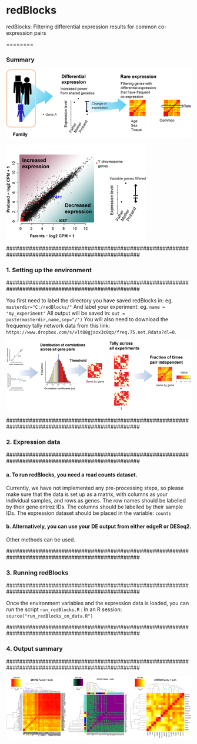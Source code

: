 # redBlocks

redBlocks: Filtering differential expression results for common co-expression pairs

========

### Summary

![summary](https://github.com/sarbal/redBlocks/blob/master/imgs/summary_method.png "Method summary")


![summary](https://github.com/sarbal/redBlocks/blob/master/imgs/summary_DE.png "Method summary")

#################################################################################################
### 1. Setting up the environment
#################################################################################################

You first need to label the directory you have saved redBlocks in: eg. ``` masterdir="C:/redBlocks/" ```
And label your experiment: eg. ``` name = "my_experiment" ```
All output will be saved in: ``` out = paste(masterdir,name,sep="/") ```
You will also need to download the frequency tally network data from this link: ``` https://www.dropbox.com/s/vlt88gjazx3c0qp/freq.75.net.Rdata?dl=0 ```.

![summary](https://github.com/sarbal/redBlocks/blob/master/imgs/freq_tally_net.png "Method summary")


#################################################################################################
### 2. Expression data
#################################################################################################

#### a. To run redBlocks, you need a read counts dataset.
Currently, we have not implemented any pre-processing steps, so please make sure that the data is
set up as a matrix, with columns as your individual samples, and rows as genes.
The row names should be labelled by their gene entrez IDs.
The columns should be labelled by their sample IDs.
The expression dataset should be placed in the variable: ``` counts ``` 

#### b. Alternatively, you can use your DE output from either edgeR or DESeq2. 
Other methods can be used. 

#################################################################################################
### 3. Running redBlocks
#################################################################################################

Once the environment variables and the expression data is loaded, you can run the
script ``` run_redBlocks.R ``` :
In an R session: ``` source("run_redBlocks_on_data.R") ``` 


#################################################################################################
### 4. Output summary
#################################################################################################

![summary](https://github.com/sarbal/redBlocks/blob/master/imgs/summary_output.png "Method summary")

